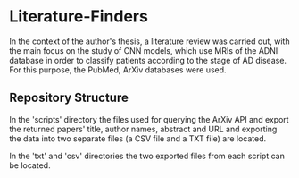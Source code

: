 # Literature-Finders

In the context of the author's thesis, a literature review was carried out, with the main focus on the study of CNN models, which use MRIs of the ADNI database in order to classify patients according to the stage of AD disease. For this purpose, the PubMed, ArXiv databases were used.

## Repository Structure

In the 'scripts' directory the files used for querying the ArXiv API and export the returned papers' title, author names, abstract and URL and exporting the data into two separate files (a CSV file and a TXT file) are located.

In the 'txt' and 'csv' directories the two exported files from each script can be located.
